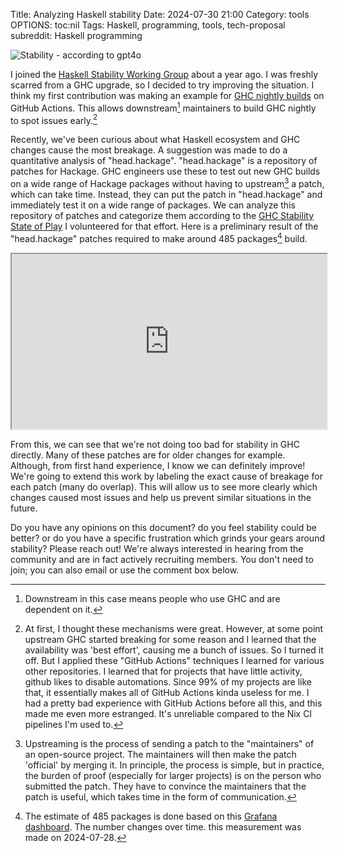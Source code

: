 Title: Analyzing Haskell stability
Date: 2024-07-30 21:00
Category: tools
OPTIONS: toc:nil
Tags: Haskell, programming, tools, tech-proposal
subreddit: Haskell programming 

![Stability - according to gpt4o](/images/2024/stability.webp)

I joined the [Haskell Stability Working Group](https://github.com/haskellfoundation/stability) 
about a year ago.
I was freshly scarred from a GHC upgrade, 
so I decided to try improving the situation.
I think my first contribution was making an example for 
[GHC nightly builds](https://github.com/jappeace/haskell-nightly) on GitHub Actions.
This allows downstream[^downstream] maintainers to build
GHC nightly to spot issues early.[^github-actions] 


[^downstream]: Downstream in this case means people who use GHC and are dependent on it.

[^github-actions]: At first, I thought these mechanisms were great. However, at some point upstream GHC started breaking for some reason and I learned that the availability was 'best effort', causing me a bunch of issues. So I turned it off. But I applied these "GitHub Actions" techniques I learned for various other repositories. I learned that for projects that have little activity, github likes to disable automations. Since 99% of my projects are like that, it essentially makes all of GitHub Actions kinda useless for me. I had a pretty bad experience with GitHub Actions before all this, and this made me even more estranged. It's unreliable compared to the Nix CI pipelines I'm used to.

Recently, we've been curious about what Haskell ecosystem and GHC changes cause the most breakage.
A suggestion was made to do a quantitative analysis of "head.hackage".
"head.hackage" is a repository of patches for Hackage. 
GHC engineers use these to test out new GHC builds on a wide range of Hackage packages 
without having to upstream[^upstream] a patch, which can take time.
Instead, they can put the patch in "head.hackage" and immediately test it on a wide range of packages.
We can analyze this repository of patches and
categorize them according to the  [GHC Stability State of Play](https://docs.google.com/document/d/1sX_rXHx8Mj3Kae9GalR2BwZ5-xzl7UpnpMBwl4dqsWY/edit)
I volunteered for that effort.
Here is a preliminary result of the "head.hackage" patches required
to make around 485 packages[^estimate] build.

[^upstream]: Upstreaming is the process of sending a patch to the "maintainers" of an open-source project. The maintainers will then make the patch 'official' by merging it. In principle, the process is simple, but in practice, the burden of proof (especially for larger projects) is on the person who submitted the patch. They have to convince the maintainers that the patch is useful, which takes time in the form of communication.

[^estimate]: The estimate of 485 packages is done based on this [Grafana dashboard](https://grafana.gitlab.haskell.org/d/7T7oEMlMz/head-hackage-performance?orgId=2&viewPanel=3&var-packages=All). The number changes over time. this measurement was made on 2024-07-28.

<iframe style="width:100%; height:20em;" src="https://docs.google.com/spreadsheets/d/e/2PACX-1vQR7N5UxVMFi8gGXkfowWceSMnxVAEtmRBjjdYxcEzyEJQh55ykfnz4hAR7xeJclnp5wiZh80HTG5f6/pubhtml?widget=true&amp;headers=false"></iframe>

From this, we can see that we're not doing too bad for stability in GHC directly.
Many of these patches are for older changes for example.
Although, from first hand experience, I know we can definitely improve! 
We're going to extend this work by labeling the exact cause of
breakage for each patch (many do overlap).
This will allow us to see more clearly which changes caused most
issues and help us prevent similar situations in the future.

Do you have any opinions on this document? 
do you feel stability could be better? or do you have a specific frustration which grinds your gears around stability?
Please reach out! 
We're always interested in hearing from the community and are in fact actively recruiting
members.
You don't need to join; you can also email or use the comment box below.
